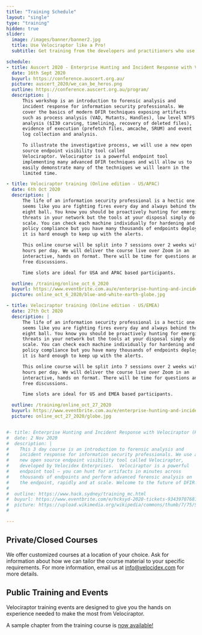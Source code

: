 ```yaml
---
title: "Training Schedule"
layout: "single"
type: "training"
hidden: true
slider:
  image: /images/banner/banner2.jpg
  title: Use Velociraptor like a Pro!
  subtitle: Get training from the developers and practitioners who use Velociraptor every day to dig deeper!

schedule:
- title: Auscert 2020 - Enterprise Hunting and Incident Response with Velociraptor
  date: 16th Sept 2020
  buyurl: https://conference.auscert.org.au/
  picture: auscert_2020/we_can_be_heros.png
  outline: https://conference.auscert.org.au/program/
  description: |
      This workshop is an introduction to forensic analysis and
      incident response for information security professionals. We
      cover the basics of modern DFIR techniques exposing artifacts
      such as process analysis (VAD, Mutants, Handles), low level NTFS
      analysis ($I30 carving, timelining, recovery of deleted files),
      evidence of execution (prefetch files, amcache, SRUM) and event
      log collection and analysis.

      To illustrate the investigative process, we will use a new open
      source endpoint visibility tool called
      Velociraptor. Velociraptor is a powerful endpoint tool
      implementing many advanced DFIR techniques and will allow us to
      easily demonstrate many of the techniques we will learn in the
      limited time.

- title: Velociraptor training (Online edition - US/APAC)
  date: 6th Oct 2020
  description: |
      The life of an information security professional is a hectic one. It
      seems like you are fighting fires every day and always behind the
      eight ball. You know you should be proactively hunting for emerging
      threats in your network but the tools at your disposal simply do not
      scale. You can check each machine individually for hardening and
      policy compliance but you have many thousands of endpoints deployed,
      it is hard enough to keep up with the alerts.

      This online course will be split into 7 sessions over 2 weeks with 2-3
      hours per day. We will deliver the course live over Zoom in an
      interactive, hands on format. There will be time for questions and
      free discussions.

      Time slots are ideal for USA and APAC based participants.

  outline: /training/online_oct_6_2020
  buyurl: https://www.eventbrite.com.au/e/enterprise-hunting-and-incident-response-online-edition-tickets-117356375077
  picture: online_oct_6_2020/blue-and-white-earth-globe.jpg

- title: Velociraptor training (Online edition - US/EMEA)
  date: 27th Oct 2020
  description: |
      The life of an information security professional is a hectic one. It
      seems like you are fighting fires every day and always behind the
      eight ball. You know you should be proactively hunting for emerging
      threats in your network but the tools at your disposal simply do not
      scale. You can check each machine individually for hardening and
      policy compliance but you have many thousands of endpoints deployed,
      it is hard enough to keep up with the alerts.

      This online course will be split into 7 sessions over 2 weeks with 2-3
      hours per day. We will deliver the course live over Zoom in an
      interactive, hands on format. There will be time for questions and
      free discussions.

      Time slots are ideal for US and EMEA based participants.

  outline: /training/online_oct_27_2020
  buyurl: https://www.eventbrite.com.au/e/enterprise-hunting-and-incident-response-online-edition-tickets-117360453275
  picture: online_oct_27_2020/globe.jpg


#- title: Enterprise Hunting and Incident Response with Velociraptor (Hack Sydney 2020)
#  date: 2 Nov 2020
#  description: |
#    This 3 day course is an introduction to forensic analysis and
#    incident response for information security professionals. We use a
#    new open source endpoint visibility tool called Velociraptor,
#    developed by Velocidex Enterprises.  Velociraptor is a powerful
#    endpoint tool – you can hunt for artifacts in minutes across
#    thousands of endpoints and perform advanced forensic analysis on
#    the endpoint, rapidly and at scale. Welcome to the future of DFIR!
#
#  outline: https://www.hack.sydney/training_mc.html
#  buyurl: https://www.eventbrite.com/e/hcksyd-2020-tickets-93439707681
#  picture: https://upload.wikimedia.org/wikipedia/commons/thumb/7/75/Sydney_Opera_House%2C_botanic_gardens_1.jpg/1280px-Sydney_Opera_House%2C_botanic_gardens_1.jpg
#

---
```


## Private/Closed Courses

We offer customized courses at a location of your choice. Ask for
information about how we can tailor the course material to your
specific requirements. For more information, email us at
info@velocidex.com for more details.

## Public Training and Events

Velociraptor training events are designed to give you the hands on
experience needed to make the most from Velociraptor.

A sample chapter from the training course is <a href='/docs/presentations/training_2020/'>now available!</a>
